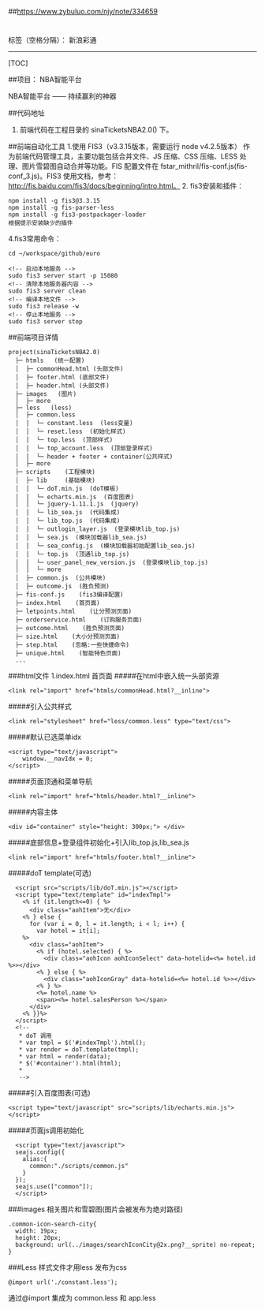 ##https://www.zybuluo.com/njy/note/334659
# 

标签（空格分隔）： 新浪彩通

---

[TOC]

##项目： NBA智能平台

NBA智能平台 —— 持续赢利的神器

##代码地址
1. 前端代码在工程目录的 sinaTicketsNBA2.0() 下。

##前端自动化工具
1.使用 FIS3（v3.3.15版本，需要运行 node v4.2.5版本） 作为前端代码管理工具，主要功能包括合并文件、JS 压缩、CSS 压缩、LESS 处理、图片雪碧图自动合并等功能。FIS 配置文件在 fstar_mithril/fis-conf.js(fis-conf_3.js)。FIS3 使用文档，参考：http://fis.baidu.com/fis3/docs/beginning/intro.html。 
2. fis3安装和插件：
```
npm install -g fis3@3.3.15
npm install -g fis-parser-less
npm install -g fis3-postpackager-loader
根据提示安装缺少的插件
```
4.fis3常用命令：
```
cd ~/workspace/github/euro
  
<!-- 启动本地服务 -->
sudo fis3 server start -p 15080 
<!-- 清除本地服务器内容 -->
sudo fis3 server clean 
<!-- 编译本地文件 -->
sudo fis3 release -w
<!-- 停止本地服务 -->
sudo fis3 server stop
```

##前端项目详情

```
project(sinaTicketsNBA2.0)
  ├─ htmls   (统一配置)  
  │  ├─ commonHead.html (头部文件) 
  │  ├─ footer.html (底部文件) 
  │  ├─ header.html (头部文件) 
  ├─ images   (图片)  
  │  ├─ more
  ├─ less   (less) 
  │  ├─ common.less
  │  │  └─ constant.less  (less变量)
  │  │  └─ reset.less  (初始化样式)
  │  │  └─ top.less  (顶部样式)
  │  │  └─ top_account.less  (顶部登录样式)
  │  │  └─ header + footer + container(公共样式)
  │  ├─ more
  ├─ scripts    (工程模块)
  │  ├─ lib     (基础模块)
  │  │  └─ doT.min.js  (doT模板)
  │  │  └─ echarts.min.js  (百度图表)
  │  │  └─ jquery-1.11.1.js  (jquery)
  │  │  └─ lib_sea.js  (代码集成)
  │  │  └─ lib_top.js  (代码集成)
  │  │  └─ outlogin_layer.js  (登录模块lib_top.js)
  │  │  └─ sea.js  (模块加载器lib_sea.js)
  │  │  └─ sea_config.js  (模块加载器初始配置lib_sea.js)
  │  │  └─ top.js  (顶通lib_top.js)
  │  │  └─ user_panel_new_version.js  (登录模块lib_top.js)
  │  │  └─ more
  │  ├─ common.js  (公共模块)
  │  ├─ outcome.js  (胜负预测)
  ├─ fis-conf.js    (fis3编译配置)
  ├─ index.html    (首页面)
  ├─ letpoints.html    (让分预测页面)
  ├─ orderservice.html    (订购服务页面)
  ├─ outcome.html    (胜负预测页面)
  ├─ size.html    (大小分预测页面)
  ├─ step.html    (忽略:一些快捷命令)
  ├─ unique.html    (智能特色页面)
  ...
```
###html文件
1.index.html 首页面
#####在html中嵌入统一头部资源
```
<link rel="import" href="htmls/commonHead.html?__inline">
```
#####引入公共样式
```
<link rel="stylesheet" href="less/common.less" type="text/css">
```
#####默认已选菜单idx
```
<script type="text/javascript">
    window.__navIdx = 0;
</script>
```
#####页面顶通和菜单导航
```
<link rel="import" href="htmls/header.html?__inline">
```
#####内容主体
```
<div id="container" style="height: 300px;"> </div>
```
#####底部信息+登录组件初始化+引入lib_top.js,lib_sea.js
```
<link rel="import" href="htmls/footer.html?__inline">
```
#####doT template(可选)
```
  <script src="scripts/lib/doT.min.js"></script>
  <script type="text/template" id="indexTmpl">
    <% if (it.length<=0) { %>
      <div class="aohItem">无</div>
    <% } else {
      for (var i = 0, l = it.length; i < l; i++) { 
        var hotel = it[i];
    %>
      <div class="aohItem">
        <% if (hotel.selected) { %>
          <div class="aohIcon aohIconSelect" data-hotelid=<%= hotel.id %>></div>
        <% } else { %>
          <div class="aohIconGray" data-hotelid=<%= hotel.id %>></div>
        <% } %>
        <%= hotel.name %>
        <span><%= hotel.salesPerson %></span>
      </div>
    <% }}%>
  </script>
  <!-- 
   * doT 调用
   * var tmpl = $('#indexTmpl').html();
   * var render = doT.template(tmpl);
   * var html = render(data);
   * $('#container').html(html);
   *
   -->
```
#####引入百度图表(可选)
```
<script type="text/javascript" src="scripts/lib/echarts.min.js"></script>
```

#####页面js调用初始化
```
  <script type="text/javascript">
  seajs.config({
    alias:{
      common:"./scripts/common.js"
    }
  });
  seajs.use(["common"]);
  </script>
```



###images
相关图片和雪碧图(图片会被发布为绝对路径)
```
.common-icon-search-city{
  width: 19px;
  height: 20px;
  background: url(../images/searchIconCity@2x.png?__sprite) no-repeat;
}
```
###Less
样式文件才用less  发布为css
```
@import url('./constant.less');
```
通过@import 集成为  common.less 和 app.less













